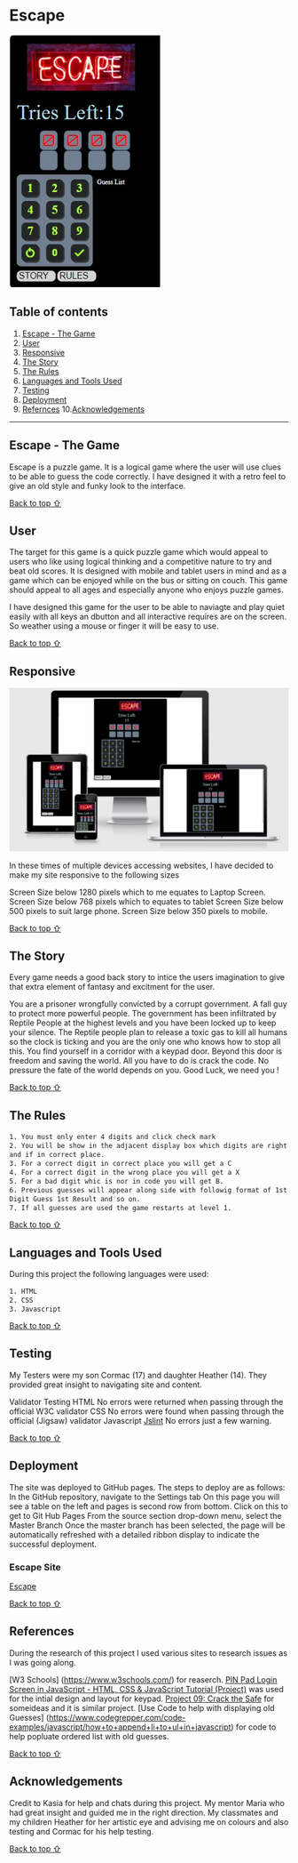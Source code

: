 # Escape

![Main Game](https://github.com/Bryan-Nolan/Escape/blob/main/assets/readme-images/mobiless.jpg)

## Table of contents
1. [Escape - The Game](#Escape-The-Game)
2. [User](#User)
3. [Responsive](#Responsive)
4. [The Story](#The-Story)
5. [The Rules](#The-Rules)
6. [Languages and Tools Used](#Technologies-Used)
7. [Testing](#Testing)
8. [Deployment](#Deployment)
9. [Refernces](#Referencess)
10.[Acknowledgements](#Acknowledgements)
***


## Escape - The Game
    
Escape is a puzzle game.  It is a logical game where the user will use clues to be able to guess the code correctly. I have designed it with a retro feel to give an old style and funky look to the interface.

[Back to top ⇧](#)

## User

The target for this game is a quick puzzle game which would appeal to users who like using logical thinking and a competitive nature to try and beat old scores.  It is designed with mobile and tablet users in mind and as a game which can be enjoyed while on the bus or sitting on couch.  This game should appeal to all ages and especially anyone who enjoys puzzle games. 

I have designed this game for the user to be able to naviagte and play quiet easily with all keys an dbutton and all interactive requires are on the screen.  So weather using a mouse or finger it will be easy to use. 

[Back to top ⇧](#)

## Responsive

![Responsive](https://github.com/Bryan-Nolan/Escape/blob/main/assets/readme-images/Responsive.jpg)

In these times of multiple devices accessing websites, I have decided to make my site responsive to the following sizes

Screen Size below 1280 pixels which to me equates to Laptop Screen.
Screen Size below 768 pixels which to equates to tablet
Screen Size below 500 pixels to suit large phone.
Screen Size below 350 pixels to mobile.

[Back to top ⇧](#)

## The Story

Every game needs a good back story to intice the users imagination to give that extra element of fantasy and excitment for the user. 

You are a prisoner wrongfully convicted by a corrupt government. A fall guy to protect more powerful people.
The government has been infiltrated by Reptile People at the highest levels and you have been locked up to keep your silence.
The Reptile people plan to release a toxic gas to kill all humans so the clock is ticking and you are the only one who knows how to stop all this.
You find yourself in a corridor with a keypad door. Beyond this door is freedom and saving the world.
All you have to do is crack the code. No pressure the fate of the world depends on you.
Good Luck, we need you !

[Back to top ⇧](#)

## The Rules

    1. You must only enter 4 digits and click check mark
    2. You will be show in the adjacent display box which digits are right and if in correct place.
    3. For a correct digit in correct place you will get a C
    4. For a correct digit in the wrong place you will get a X
    5. For a bad digit whic is nor in code you will get B.
    6. Previous guesses will appear along side with followig format of 1st Digit Guess 1st Result and so on. 
    7. If all guesses are used the game restarts at level 1.

[Back to top ⇧](#)

## Languages and Tools Used

During this project the following languages were used:

    1. HTML
    2. CSS
    3. Javascript

[Back to top ⇧](#)

## Testing

My Testers were my son Cormac (17) and daughter Heather (14). They provided great insight to navigating site and content.

Validator Testing
HTML
No errors were returned when passing through the official W3C validator
CSS
No errors were found when passing through the official (Jigsaw) validator
Javascript
[Jslint](https://www.jslint.com/)
No errors just a few warning. 

[Back to top ⇧](#)

## Deployment

The site was deployed to GitHub pages. The steps to deploy are as follows:
In the GitHub repository, navigate to the Settings tab
On this page you will see a table on the left and pages is second row from bottom. Click on this to get to Git Hub Pages
From the source section drop-down menu, select the Master Branch
Once the master branch has been selected, the page will be automatically refreshed with a detailed ribbon display to indicate the successful deployment.

### Escape Site

[Escape](https://bryan-nolan.github.io/Escape/)

[Back to top ⇧](#)

## References

During the research of this project I used various sites to research issues as I was going along. 

[W3 Schools] (https://www.w3schools.com/) for reaserch.
[PIN Pad Login Screen in JavaScript - HTML, CSS & JavaScript Tutorial (Project)](https://codepen.io/dcode-software/pen/orXrXQ) was used for the intial design and layout for keypad.
[Project 09: Crack the Safe](https://codepen.io/finpltf/pen/oRZNzM) for someideas and it is similar project.
[Use Code to help with displaying old Guesses] (https://www.codegrepper.com/code-examples/javascript/how+to+append+li+to+ul+in+javascript) for code to help popluate ordered list with old guesses. 

[Back to top ⇧](#)

## Acknowledgements

Credit to Kasia for help and chats during this project.
My mentor Maria who had great insight and guided me in the right direction. My classmates and my children Heather for her artistic eye and advising me on colours and also testing and Cormac for his help testing.

[Back to top ⇧](#)
 